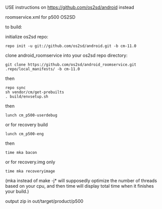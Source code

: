 USE instructions on https://github.com/os2sd/android instead

roomservice.xml for p500 OS2SD

to build:

initialize os2sd repo:

    repo init -u git://github.com/os2sd/android.git -b cm-11.0

clone android_roomservice into your os2sd repo directory:

    git clone https://github.com/os2sd/android_roomservice.git .repo/local_manifests/ -b cm-11.0

then

    repo sync
    sh vendor/cm/get-prebuilts
    . build/envsetup.sh

then

    lunch cm_p500-userdebug

or  for recovery build

    lunch cm_p500-eng

then

    time mka bacon

or  for recovery.img only

    time mka recoveryimage

(mka instead of make -j* will supposedly optimize the number of threads based on your cpu, and then time will display total time when it finishes your build.)

output zip in out/target/product/p500
